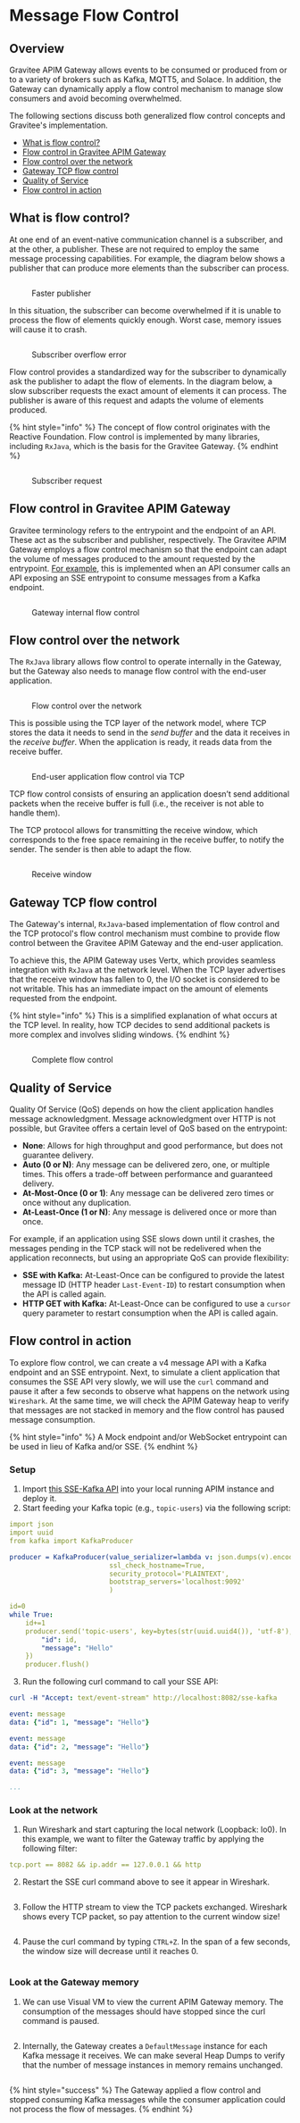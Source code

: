 # Message Flow Control

## Overview

Gravitee APIM Gateway allows events to be consumed or produced from or to a variety of brokers such as Kafka, MQTT5, and Solace. In addition, the Gateway can dynamically apply a flow control mechanism to manage slow consumers and avoid becoming overwhelmed.

The following sections discuss both generalized flow control concepts and Gravitee's implementation.

* [What is flow control?](message-flow-control.md#what-is-flow-control)
* [Flow control in Gravitee APIM Gateway](message-flow-control.md#flow-control-in-gravitee-apim-gateway)
* [Flow control over the network](message-flow-control.md#flow-control-over-the-network)
* [Gateway TCP flow control](message-flow-control.md#gateway-tcp-flow-control)
* [Quality of Service](message-flow-control.md#quality-of-service)
* [Flow control in action](message-flow-control.md#flow-control-in-action)

## What is flow control?

At one end of an event-native communication channel is a subscriber, and at the other, a publisher. These are not required to employ the same message processing capabilities. For example, the diagram below shows a publisher that can produce more elements than the subscriber can process.

<figure><img src="https://slabstatic.com/prod/uploads/6lql0jy7/posts/images/EnYu-G1xgfxjnIPeqDYjW08G.png" alt=""><figcaption><p>Faster publisher</p></figcaption></figure>

In this situation, the subscriber can become overwhelmed if it is unable to process the flow of elements quickly enough. Worst case, memory issues will cause it to crash.

<figure><img src="https://slabstatic.com/prod/uploads/6lql0jy7/posts/images/_sDO4uk4LxRTUzVt8ZhsKXTj.png" alt=""><figcaption><p>Subscriber overflow error</p></figcaption></figure>

Flow control provides a standardized way for the subscriber to dynamically ask the publisher to adapt the flow of elements. In the diagram below, a slow subscriber requests the exact amount of elements it can process. The publisher is aware of this request and adapts the volume of elements produced.

{% hint style="info" %}
The concept of flow control originates with the Reactive Foundation. Flow control is implemented by many libraries, including `RxJava`, which is the basis for the Gravitee Gateway.
{% endhint %}

<figure><img src="https://slabstatic.com/prod/uploads/6lql0jy7/posts/images/E0BAD8zoCKHTwBmzeMK6jZfB.png" alt=""><figcaption><p>Subscriber request</p></figcaption></figure>

## Flow control in Gravitee APIM Gateway

Gravitee terminology refers to the entrypoint and the endpoint of an API. These act as the subscriber and publisher, respectively. The Gravitee APIM Gateway employs a flow control mechanism so that the endpoint can adapt the volume of messages produced to the amount requested by the entrypoint. [For example](message-flow-control.md#flow-control-in-action), this is implemented when an API consumer calls an API exposing an SSE entrypoint to consume messages from a Kafka endpoint.

<figure><img src="https://slabstatic.com/prod/uploads/6lql0jy7/posts/images/isYWmsCnn0-yl84wke5wcq_T.png" alt=""><figcaption><p>Gateway internal flow control</p></figcaption></figure>

## Flow control over the network

The `RxJava` library allows flow control to operate internally in the Gateway, but the Gateway also needs to manage flow control with the end-user application.

<figure><img src="https://slabstatic.com/prod/uploads/6lql0jy7/posts/images/5avybcxjjeVD4kvENMyfgT5V.png" alt=""><figcaption><p>Flow control over the network</p></figcaption></figure>

This is possible using the TCP layer of the network model, where TCP stores the data it needs to send in the _send buffer_ and the data it receives in the _receive buffer_. When the application is ready, it reads data from the receive buffer.

<figure><img src="https://slabstatic.com/prod/uploads/6lql0jy7/posts/images/DFKJw2dO2pnypqTfItns_8Ic.png" alt=""><figcaption><p>End-user application flow control via TCP</p></figcaption></figure>

TCP flow control consists of ensuring an application doesn’t send additional packets when the receive buffer is full (i.e., the receiver is not able to handle them).&#x20;

The TCP protocol allows for transmitting the receive window, which corresponds to the free space remaining in the receive buffer, to notify the sender. The sender is then able to adapt the flow.

<figure><img src="https://slabstatic.com/prod/uploads/6lql0jy7/posts/images/bozgHpk1hSAywC9sGFKwVOpS.png" alt=""><figcaption><p>Receive window</p></figcaption></figure>

## Gateway TCP flow control

The Gateway's internal, `RxJava`-based implementation of flow control and the TCP protocol's flow control mechanism must combine to provide flow control between the Gravitee APIM Gateway and the end-user application.

To achieve this, the APIM Gateway uses Vertx, which provides seamless integration with `RxJava` at the network level. When the TCP layer advertises that the receive window has fallen to 0, the I/O socket is considered to be not writable. This has an immediate impact on the amount of elements requested from the endpoint.

{% hint style="info" %}
This is a simplified explanation of what occurs at the TCP level. In reality, how TCP decides to send additional packets is more complex and involves sliding windows.
{% endhint %}

<figure><img src="https://slabstatic.com/prod/uploads/6lql0jy7/posts/images/klohIwWYtwgpfPKy0EojPQw6.png" alt=""><figcaption><p>Complete flow control</p></figcaption></figure>

## Quality of Service

Quality Of Service (QoS) depends on how the client application handles message acknowledgment. Message acknowledgment over HTTP is not possible, but Gravitee offers a certain level of QoS based on the entrypoint:

* **None**: Allows for high throughput and good performance, but does not guarantee delivery.
* **Auto (0 or N)**: Any message can be delivered zero, one, or multiple times. This offers a trade-off between performance and guaranteed delivery.
* **At-Most-Once (0 or 1)**: Any message can be delivered zero times or once without any duplication.
* **At-Least-Once (1 or N)**: Any message is delivered once or more than once.

For example, if an application using SSE slows down until it crashes, the messages pending in the TCP stack will not be redelivered when the application reconnects, but using an appropriate QoS can provide flexibility:

* **SSE with Kafka:** At-Least-Once can be configured to provide the latest message ID (HTTP header `Last-Event-ID`) to restart consumption when the API is called again.
* **HTTP GET with Kafka:** At-Least-Once can be configured to use a `cursor` query parameter to restart consumption when the API is called again.

## Flow control in action

To explore flow control, we can create a v4 message API with a Kafka endpoint and an SSE entrypoint. Next, to simulate a client application that consumes the SSE API very slowly, we will use the `curl` command and pause it after a few seconds to observe what happens on the network using `Wireshark`. At the same time, we will check the APIM Gateway heap to verify that messages are not stacked in memory and the flow control has paused message consumption.

{% hint style="info" %}
A Mock endpoint and/or WebSocket entrypoint can be used in lieu of Kafka and/or SSE.
{% endhint %}

### Setup

1. Import [this SSE-Kafka API](https://slabstatic.com/prod/uploads/6lql0jy7/posts/attachments/uHCG\_mgqWRBdrJZzGWfg7gSv.json) into your local running APIM instance and deploy it.
2. Start feeding your Kafka topic (e.g., `topic-users`) via the following script:

```yaml
import json
import uuid
from kafka import KafkaProducer

producer = KafkaProducer(value_serializer=lambda v: json.dumps(v).encode('utf-8'),
                         ssl_check_hostname=True,
                         security_protocol='PLAINTEXT',
                         bootstrap_servers='localhost:9092'
                         )

id=0
while True:
	id+=1
	producer.send('topic-users', key=bytes(str(uuid.uuid4()), 'utf-8'), value={
	    "id": id,
	    "message": "Hello"
	})
	producer.flush()
```

3. Run the following curl command to call your SSE API:

```yaml
curl -H "Accept: text/event-stream" http://localhost:8082/sse-kafka

event: message
data: {"id": 1, "message": "Hello"}

event: message
data: {"id": 2, "message": "Hello"}

event: message
data: {"id": 3, "message": "Hello"}

...
```

### Look at the network

1. Run Wireshark and start capturing the local network (Loopback: lo0). In this example, we want to filter the Gateway traffic by applying the following filter:

```yaml
tcp.port == 8082 && ip.addr == 127.0.0.1 && http
```

2. Restart the SSE curl command above to see it appear in Wireshark.&#x20;

<figure><img src="https://slabstatic.com/prod/uploads/6lql0jy7/posts/images/preload/5yxioH7jsvNMC3ZEWmRv6c7K.png" alt=""><figcaption></figcaption></figure>

3. Follow the HTTP stream to view the TCP packets exchanged. Wireshark shows every TCP packet, so pay attention to the current window size!

<figure><img src="https://slabstatic.com/prod/uploads/6lql0jy7/posts/images/preload/KXYST4VJ9NyRoyqdq9nQvS0q.png" alt=""><figcaption></figcaption></figure>

4. Pause the curl command by typing `CTRL+Z`. In the span of a few seconds, the window size will decrease until it reaches 0.

<figure><img src="https://slabstatic.com/prod/uploads/6lql0jy7/posts/images/preload/xmzt-p6tSU3PiId5i5z2N6II.png" alt=""><figcaption></figcaption></figure>

### Look at the Gateway memory

1. We can use Visual VM to view the current APIM Gateway memory. The consumption of the messages should have stopped since the curl command is  paused.

<figure><img src="https://slabstatic.com/prod/uploads/6lql0jy7/posts/images/gnXYThJ_vcyWrl-KB4RJ4l7N.png" alt=""><figcaption></figcaption></figure>

2. Internally, the Gateway creates a `DefaultMessage` instance for each Kafka message it receives. We can make several Heap Dumps to verify that the number of message instances in memory remains unchanged.

<figure><img src="https://slabstatic.com/prod/uploads/6lql0jy7/posts/images/2GSgj5iVDHEqcQge9oS2MOLK.png" alt=""><figcaption></figcaption></figure>

{% hint style="success" %}
The Gateway applied a flow control and stopped consuming Kafka messages while the consumer application could not process the flow of messages.
{% endhint %}

